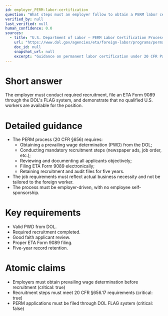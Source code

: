```yaml
---
id: employer_PERM-labor-certification
question: "What steps must an employer follow to obtain a PERM labor certification?"
verified_by: null
last_verified: null
human_confidence: 0.0
sources:
  - title: "U.S. Department of Labor – PERM Labor Certification Process"
    url: "https://www.dol.gov/agencies/eta/foreign-labor/programs/permanent"
    doc_id: null
    snapshot_url: null
    excerpt: "Guidance on permanent labor certification under 20 CFR Part 656."
---
```


# Short answer
The employer must conduct required recruitment, file an ETA Form 9089 through the DOL's FLAG system, and demonstrate that no qualified U.S. workers are available for the position.

# Detailed guidance
- The PERM process (20 CFR §656) requires:
  - Obtaining a prevailing wage determination (PWD) from the DOL;
  - Conducting mandatory recruitment steps (newspaper ads, job order, etc.);
  - Reviewing and documenting all applicants objectively;
  - Filing ETA Form 9089 electronically;
  - Retaining recruitment and audit files for five years.
- The job requirements must reflect actual business necessity and not be tailored to the foreign worker.
- The process must be employer-driven, with no employee self-sponsorship.

# Key requirements
- Valid PWD from DOL.  
- Required recruitment completed.  
- Good faith applicant review.  
- Proper ETA Form 9089 filing.  
- Five-year record retention.

# Atomic claims
- Employers must obtain prevailing wage determination before recruitment (critical: true)
- Recruitment steps must meet 20 CFR §656.17 requirements (critical: true)
- PERM applications must be filed through DOL FLAG system (critical: false)

